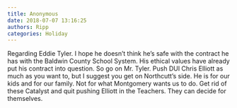 ```yaml
---
title: Anonymous
date: 2018-07-07 13:16:25
authors: Ripp
categories: Holiday
---
```


 Regarding Eddie Tyler. I hope he doesn’t think he’s safe with the contract he has with the Baldwin County School System. His ethical values have already put his contract into question. So go on Mr. Tyler. Push DUI Chris Elliott as much as you want to, but I suggest you get on Northcutt’s  side. He is for our kids and for our family. Not for what Montgomery wants us to do. Get rid of these Catalyst and quit pushing Elliott in the Teachers. They can decide for themselves.
